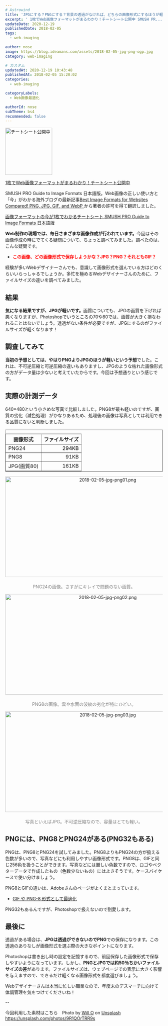 ```yaml
---
# Astrowind
title: 'JPGにする？PNGにする？背景の透過がなければ、どちらの画像形式にするほうが軽くなるのか試してみよう'
excerpt: ' 1枚でWeb画像フォーマットがまるわかり！チートシート公開中 SMUSH PR...'
updateDate: 2020-12-19
publishedDate: 2018-02-05
tags: 
  - web-imaging

author: nose
image: https://blog.ideamans.com/assets/2018-02-05-jpg-png-ogp.jpg
category: web-imaging

# カスタム
updatedAt: 2020-12-19 10:43:48
publishedAt: 2018-02-05 15:20:02
categories: 
  - web-imaging

categoryLabels: 
  - Web画像最適化

authorId: nose
subTheme: bs4
recommended: false
---
```


<div class="serviceBox">
<div class="serviceImage"><a href="https://sim.lightfile.net/webp/" target="_blank" onclick="ga('send','event','blog_servicelink','service-click','cheatsheet',,{'nonInteraction':1});"><img src="https://blog.ideamans.com/assets/Smush-Guide-to-Image-formates-JP-fs8.png" data-echo="/assets/Smush-Guide-to-Image-formates-JP-fs8.png" alt="チートシート公開中" style="width:150px"></a></div>
<div class="serviceText">
<p class="serviceTitle"><a href="https://sim.lightfile.net/webp/" target="_blank" onclick="ga('send','event','blog_servicelink','service-click','cheatsheet',,{'nonInteraction':1});">1枚でWeb画像フォーマットがまるわかり！チートシート公開中</a></p>
<p class="serviceDesc">SMUSH PRO Guide to Image Formats 日本語版。Web画像の正しい使い方と「今」がわかる海外ブログの最新記事<a href="https://premium.wpmudev.org/blog/best-image-formats-png-vs-jpg-svg-gif-webp/">Best Image Formats for Websites Compared! PNG, JPG, GIF, and WebP
</a>から著者の許可を得て翻訳しました。</p>
<p class="serviceLink"><a href="https://blog.ideamans.com/2019/02/-smush-pro-guide-to-image-formats.html" target="_blank" onclick="ga('send','event','blog_servicelink','service-click','cheatsheet',,{'nonInteraction':1});">画像フォーマットの今が1枚でわかるチートシート SMUSH PRO Guide to Image Formats 日本語版</a></p>
</div>
</div>

<p><strong>Web制作の現場では、毎日さまざまな画像作成が行われています。</strong>今回はその画像作成の時にでてくる疑問について、ちょっと調べてみました。調べたのは、こんな疑問です。</p>
<ul><li><strong><span style="color: #ff0000;">この画像、どの画像形式で保存しようかな？JPG？PNG？それともGIF？</span></strong></li></ul>
<p>経験が多いWebデザイナーさんでも、意識して画像形式を選んでいる方はどのくらいいらっしゃるでしょうか。多忙を極めるWebデザイナーさんのために、ファイルサイズの違いを調べてみました。</p>
<p> </p>
<h2>結果</h2>
<p><strong>気になる結果ですが、JPGが軽いです。</strong>画質についても、JPGの画質を下げれば悪くなりますが、Photoshopでいうところの70や80では、画質が大きく損なわれることはないでしょう。透過がない条件が必要ですが、JPGにするのがファイルサイズが軽くなります！</p>
<p> </p>
<h2>調査してみて</h2>
<p><strong>当初の予想としては、やはりPNGよりJPGのほうが軽いという予想</strong>でした。これは、不可逆圧縮と可逆圧縮の違いもありますし、JPGのような枯れた画像形式の方がデータ量は少ないと考えていたからです。今回は予想通りという感じです。</p>
<p> </p>
<h2>実際の計測データ</h2>
<p>640×480という小さめな写真で比較しました。PNG8が最も軽いのですが、画質の劣化（減色処理）がかなりあるため、処理後の画像は写真としては利用できる品質にないと判断しました。</p>
<table border="1" cellpadding="5" cellspacing="0" class="tablestyle"><caption></caption>
<tbody>
<tr><th>画像形式</th><th>ファイルサイズ</th></tr>
<tr>
<td>PNG24</td>
<td style="text-align: right;" class="text-red"><span style="color: #000000;">294KB</span></td>
</tr>
<tr>
<td>PNG8</td>
<td style="text-align: right;">91KB</td>
</tr>
<tr>
<td>JPG(画質80)</td>
<td style="text-align: right;">161KB</td>
</tr>
</tbody>
</table>
<p style="text-align: center;"><img alt="2018-02-05-jpg-png01.png" src="https://blog.ideamans.com/assets/dummy-1-1.png" data-echo="https://blog.ideamans.com/assets/2018-02-05-jpg-png01.png" width="640" height="320" class="mt-image-center" style="text-align: center; display: block; margin: 0 auto 20px;"><span style="color: #808080;">PNG24の画像。さすがにキレイで問題のない画質。</span></p>
<p style="text-align: center;"><img alt="2018-02-05-jpg-png02.png" src="https://blog.ideamans.com/assets/dummy-1-1.png" data-echo="https://blog.ideamans.com/assets/2018-02-05-jpg-png02.png" width="640" height="320" class="mt-image-center" style="text-align: center; display: block; margin: 0 auto 20px;"><span style="color: #808080;">PNG8の画像。雲や水面の波紋の劣化が特にひどい。</span></p>
<p style="text-align: center;"><img alt="2018-02-05-jpg-png03.jpg" src="https://blog.ideamans.com/assets/dummy-1-1.png" data-echo="https://blog.ideamans.com/assets/2018-02-05-jpg-png03.jpg" width="640" height="320" class="mt-image-center" style="text-align: center; display: block; margin: 0 auto 20px;"><span style="color: #808080;">写真といえばJPG。不可逆圧縮なので、容量はとても軽い。</span></p>
<h2>PNGには、PNG8とPNG24がある(PNG32もある)</h2>
<p>PNGは、PNG8とPNG24を試してみました。PNG8よりもPNG24の方が扱える色数が多いので、写真などにも利用しやすい画像形式です。PNG8は、GIFと同じ256色を扱うことができます。写真などには厳しい色数ですので、ロゴやベクターデータで作成したもの（色数少ないもの）にはよさそうです。ケースバイケースで使い分けましょう。</p>
<p>PNG8とGIFの違いは、Adobeさんのページがよくまとまっています。</p>
<ul><li><a href="https://helpx.adobe.com/jp/photoshop-elements/mac-app-store/help/optimizing-images-gif-or-png.html" target="_blank">GIF や PNG-8 形式として最適化</a></li></ul>
<p>PNG32もあるんですが、Photoshopで扱えないので割愛します。</p>
<p> </p>
<h2>最後に</h2>
<p>透過がある場合は、<strong>JPGは透過ができないのでPNG</strong>での保存になります。この透過のありなしが画像形式を選ぶ際の大きなポイントになります。</p>
<p>Photoshopは書き出し時の設定を記憶するので、前回保存した画像形式で保存しやすいようになっています。しかし、<strong>PNGとJPGでは約50％ちかいファイルサイズの差</strong>があります。ファイルサイズは、ウェブページでの表示に大きく影響を与えますので、できるだけ軽くなる画像形式を都度選びましょう。</p>
<p>Webデザイナーさんは本当に忙しい職業なので、年度末のデスマーチに向けて体調管理を気をつけてくださいね！</p>
<p>--</p>
<p>今回利用した素材はこちら　<span>Photo by </span><a href="https://unsplash.com/photos/9R1QOrTRR9s?utm_source=unsplash&amp;utm_medium=referral&amp;utm_content=creditCopyText">Will O</a><span> on </span><a href="https://unsplash.com/?utm_source=unsplash&amp;utm_medium=referral&amp;utm_content=creditCopyText">Unsplash<br></a><a href="https://unsplash.com/photos/9R1QOrTRR9s" target="_blank">https://unsplash.com/photos/9R1QOrTRR9s</a></p>
<p> </p>
